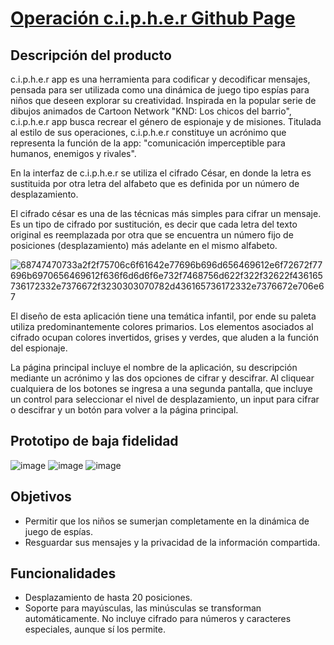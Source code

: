 # [Operación c.i.p.h.e.r Github Page](https://martinaemunoz.github.io/DEV007-cipher/)

## Descripción del producto

c.i.p.h.e.r app es una herramienta para codificar y decodificar mensajes, pensada para ser utilizada como una dinámica de juego tipo espías para niños que deseen explorar su creatividad. Inspirada en la popular serie de dibujos animados de Cartoon Network "KND: Los chicos del barrio", c.i.p.h.e.r app busca recrear el género de espionaje y de misiones. Titulada al estilo de sus operaciones, c.i.p.h.e.r constituye un acrónimo que representa la función de la app: "comunicación imperceptible para humanos, enemigos y rivales".

En la interfaz de c.i.p.h.e.r se utiliza el cifrado César, en donde la letra es sustituida por otra letra del alfabeto que es definida por un número de desplazamiento.

El cifrado césar es una de las técnicas más simples para cifrar un mensaje. Es un tipo de cifrado por sustitución, es decir que cada letra del texto original es reemplazada por otra que se encuentra un número fijo de posiciones (desplazamiento) más adelante en el mismo alfabeto.

![68747470733a2f2f75706c6f61642e77696b696d656469612e6f72672f77696b6970656469612f636f6d6d6f6e732f7468756d622f322f32622f436165736172332e7376672f3230303070782d436165736172332e7376672e706e67](https://user-images.githubusercontent.com/52142059/234395070-c05f44c5-00e7-4ee1-9e8b-94f805f36b8f.png)

El diseño de esta aplicación tiene una temática infantil, por ende su paleta utiliza predominantemente colores primarios. Los elementos asociados al cifrado ocupan colores invertidos, grises y verdes, que aluden a la función del espionaje.

La página principal incluye el nombre de la aplicación, su descripción mediante un acrónimo y las dos opciones de cifrar y descifrar. Al cliquear cualquiera de los botones se ingresa a una segunda pantalla, que incluye un control para seleccionar el nivel de desplazamiento, un input para cifrar o descifrar y un botón para volver a la página principal.

## Prototipo de baja fidelidad

![image](https://user-images.githubusercontent.com/52142059/231478655-9daaa535-0af8-48c1-b61f-bfee71bf699c.png)
![image](https://user-images.githubusercontent.com/52142059/231479352-189ed4cc-97e2-4b8d-a539-3e96636f7016.png)
![image](https://user-images.githubusercontent.com/52142059/231479035-d6898d1d-8a85-4c45-8103-5c64297d8ce4.png)

## Objetivos
- Permitir que los niños se sumerjan completamente en la dinámica de juego de espías.
- Resguardar sus mensajes y la privacidad de la información compartida.

## Funcionalidades
- Desplazamiento de hasta 20 posiciones.
- Soporte para mayúsculas, las minúsculas se transforman automáticamente.
No incluye cifrado para números y caracteres especiales, aunque sí los permite.
